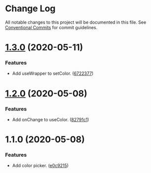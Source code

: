 # Change Log

All notable changes to this project will be documented in this file.
See [Conventional Commits](https://conventionalcommits.org) for commit guidelines.

# [1.3.0](https://git.faithlife.dev/Logos/FaithlifeEquipment/compare/@faithlife/color-picker@1.2.0...@faithlife/color-picker@1.3.0) (2020-05-11)


### Features

* Add useWrapper to setColor. ([6722377](https://git.faithlife.dev/Logos/FaithlifeEquipment/commits/67223775262b51064930dace8964397e8a046e40))





# [1.2.0](https://git.faithlife.dev/Logos/FaithlifeEquipment/compare/@faithlife/color-picker@1.1.0...@faithlife/color-picker@1.2.0) (2020-05-08)


### Features

* Add onChange to useColor. ([82791c1](https://git.faithlife.dev/Logos/FaithlifeEquipment/commits/82791c14954fbfd55c1a318a6460d081465dc58b))





# 1.1.0 (2020-05-08)


### Features

* Add color picker. ([e0c9215](https://git.faithlife.dev/Logos/FaithlifeEquipment/commits/e0c9215f893d014ca6974f0fe791c5ecb51dc99e))
